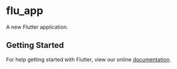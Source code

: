 # flu_app

A new Flutter application.

## Getting Started

For help getting started with Flutter, view our online
[documentation](https://flutter.io/).
